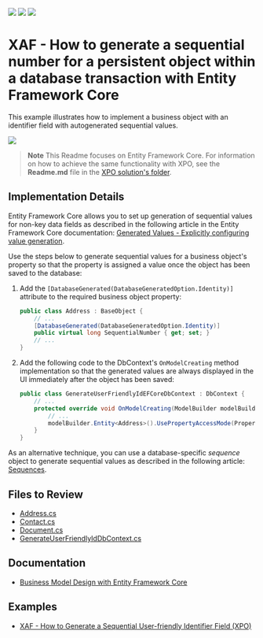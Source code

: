 <!-- default badges list -->
![](https://img.shields.io/endpoint?url=https://codecentral.devexpress.com/api/v1/VersionRange/128590685/22.2.3%2B)
[![](https://img.shields.io/badge/Open_in_DevExpress_Support_Center-FF7200?style=flat-square&logo=DevExpress&logoColor=white)](https://supportcenter.devexpress.com/ticket/details/E2829)
[![](https://img.shields.io/badge/📖_How_to_use_DevExpress_Examples-e9f6fc?style=flat-square)](https://docs.devexpress.com/GeneralInformation/403183)
<!-- default badges end -->

# XAF - How to generate a sequential number for a persistent object within a database transaction with Entity Framework Core

This example illustrates how to implement a business object with an identifier field with autogenerated sequential values.

![](https://raw.githubusercontent.com/DevExpress-Examples/how-to-generate-a-sequential-number-for-a-persistent-object-within-a-database-transaction-xaf-e2829/17.2.8+/media/9ecee31b-58bf-11e6-80bf-00155d62480c.png)

> **Note** 
> This Readme focuses on Entity Framework Core. For information on how to achieve the same functionality with XPO, see the **Readme.md** file in the [XPO solution's folder](./CS/XPO/).

## Implementation Details

Entity Framework Core allows you to set up generation of sequential values for non-key data fields as described in the following article in the Entity Framework Core documentation: [Generated Values - Explicitly configuring value generation](https://learn.microsoft.com/en-us/ef/core/modeling/generated-properties?tabs=data-annotations#explicitly-configuring-value-generation).

Use the steps below to generate sequential values for a business object's property so that the property is assigned a value once the object has been saved to the database:

1. Add the `[DatabaseGenerated(DatabaseGeneratedOption.Identity)]` attribute to the required business object property:

   ```cs
   public class Address : BaseObject {
       // ...
       [DatabaseGenerated(DatabaseGeneratedOption.Identity)]
       public virtual long SequentialNumber { get; set; }
       // ...
   }
   ```

2. Add the following code to the DbContext's `OnModelCreating` method implementation so that the generated values are always displayed in the UI immediately after the object has been saved:

   ```cs
   public class GenerateUserFriendlyIdEFCoreDbContext : DbContext {
       // ...
       protected override void OnModelCreating(ModelBuilder modelBuilder) {
           // ...
           modelBuilder.Entity<Address>().UsePropertyAccessMode(PropertyAccessMode.FieldDuringConstruction);
       }
   }
   ```

As an alternative technique, you can use a database-specific _sequence_ object to generate sequential values as described in the following article: [Sequences](https://learn.microsoft.com/en-us/ef/core/modeling/sequences).

## Files to Review

- [Address.cs](./CS/EFCore/GenerateUserFriendlyId.Module/BusinessObjects/Address.cs)
- [Contact.cs](./CS/EFCore/GenerateUserFriendlyId.Module/BusinessObjects/Contact.cs)
- [Document.cs](./CS/EFCore/GenerateUserFriendlyId.Module/BusinessObjects/Document.cs)
- [GenerateUserFriendlyIdDbContext.cs](./CS/EFCore/GenerateUserFriendlyId.Module/BusinessObjects/GenerateUserFriendlyIdDbContext.cs)

## Documentation

* [Business Model Design with Entity Framework Core](https://docs.devexpress.com/eXpressAppFramework/401886/business-model-design-orm/business-model-design-with-entity-framework-core)

## Examples

* [XAF - How to Generate a Sequential User-friendly Identifier Field (XPO)](https://github.com/DevExpress-Examples/XAF_how-to-generate-a-sequential-and-user-friendly-identifier-field-within-an-xpo-business-e4904)
